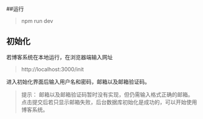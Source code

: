 ##运行
> npm run dev

## 初始化
若博客系统在本地运行，在浏览器端输入网址
> http://localhost:3000/init

进入初始化界面后输入用户名和密码，邮箱以及邮箱验证码。
> 提示：
邮箱以及邮箱验证码暂时没有实现，但仍需输入格式正确的邮箱。点击提交后若只显示邮箱失败，后台数据库初始化是成功的，可以开始使用博客系统。



